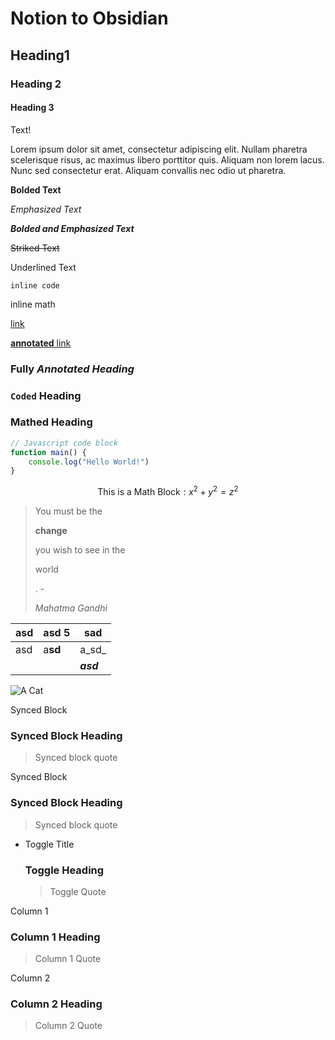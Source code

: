 # Notion to Obsidian

## Heading1

### Heading 2

#### Heading 3

Text!

Lorem ipsum dolor sit amet, consectetur adipiscing elit. Nullam pharetra scelerisque risus, ac maximus libero porttitor quis. Aliquam non lorem lacus. Nunc sed consectetur erat. Aliquam convallis nec odio ut pharetra.

**Bolded Text**

_Emphasized Text_

_**Bolded and Emphasized Text**_

~~Striked Text~~

Underlined Text

`inline code`

$\text{inline math}$

[link](https://juliangcalderon-apuntes.pages.dev/)

[**annotated**](https://juliangcalderon-apuntes.pages.dev/)[ link](https://juliangcalderon-apuntes.pages.dev/)

### **Fully** _Annotated_ _**Heading**_

### `Coded` Heading

### $\text{Mathed}$ Heading

```javascript
// Javascript code block
function main() {
	console.log("Hello World!")
}
```

$$
\text{This is a Math Block}: x^2 + y^2 = z^2
$$

> You must be the 
>
> **change**
>
>  you wish to see in the 
>
> $\text{world}$
>
> . -
>
> _Mahatma Gandhi_

| asd | asd $5$ | sad       |
| --- | ------- | --------- |
| asd | a**sd** | a_sd_     |
|     |         | _**asd**_ |

![A Cat](https://prod-files-secure.s3.us-west-2.amazonaws.com/d4d5bb19-88f8-434c-a8f6-02428c700a6d/ee27f78e-97c8-4d58-940e-83c9d880952a/Untitled.png?X-Amz-Algorithm=AWS4-HMAC-SHA256\&X-Amz-Content-Sha256=UNSIGNED-PAYLOAD\&X-Amz-Credential=AKIAT73L2G45HZZMZUHI%2F20240121%2Fus-west-2%2Fs3%2Faws4_request\&X-Amz-Date=20240121T023011Z\&X-Amz-Expires=3600\&X-Amz-Signature=1a01c8291724c6a354aac72f3dd37cb84b474bcb2ec467530dbd8d8320b4594c\&X-Amz-SignedHeaders=host\&x-id=GetObject "A Cat")

[](https://prod-files-secure.s3.us-west-2.amazonaws.com/d4d5bb19-88f8-434c-a8f6-02428c700a6d/82194ccd-4dc1-420f-9b1f-f84d1d00d43c/CV_Julian_Gonzalez_Calderon_%28es%29.pdf?X-Amz-Algorithm=AWS4-HMAC-SHA256\&X-Amz-Content-Sha256=UNSIGNED-PAYLOAD\&X-Amz-Credential=AKIAT73L2G45HZZMZUHI%2F20240121%2Fus-west-2%2Fs3%2Faws4_request\&X-Amz-Date=20240121T023011Z\&X-Amz-Expires=3600\&X-Amz-Signature=0f8f9ddb7d79543c7ae6b185cdf8fcce8ac91674f2a52f85816c168d46328825\&X-Amz-SignedHeaders=host\&x-id=GetObject)

[](https://prod-files-secure.s3.us-west-2.amazonaws.com/d4d5bb19-88f8-434c-a8f6-02428c700a6d/a01d8ee3-62ec-434f-b791-1fdfabd5af8c/CV_Julian_Gonzalez_Calderon_%28es%29.pdf?X-Amz-Algorithm=AWS4-HMAC-SHA256\&X-Amz-Content-Sha256=UNSIGNED-PAYLOAD\&X-Amz-Credential=AKIAT73L2G45HZZMZUHI%2F20240121%2Fus-west-2%2Fs3%2Faws4_request\&X-Amz-Date=20240121T023011Z\&X-Amz-Expires=3600\&X-Amz-Signature=18d7747628f56af8c57e9d12bd84c6b33db73ce630b9ae6ad6fb31e10e211b15\&X-Amz-SignedHeaders=host\&x-id=GetObject)

[](https://www.youtube.com/watch?v=KWB-gDVuy_I "caasasa")

[](https://www.google.com/maps/embed?pb=!1m18!1m12!1m3!1d26279.339187290054!2d-58.39730542894285!3d-34.58095657050414!2m3!1f0!2f0!3f0!3m2!1i1024!2i768!4f13.1!3m3!1m2!1s0x95bcb58308725845%3A0x6c1301b2924b8a91!2sPlaza%20Italia!5e0!3m2!1ses-419!2sar!4v1705765383955!5m2!1ses-419!2sar "captiooooooooon")

[](http://www.google.com)

Synced Block

### Synced Block Heading

> Synced block quote

Synced Block

### Synced Block Heading

> Synced block quote

* Toggle Title

  ### Toggle Heading

  > Toggle Quote

Column 1

### Column 1 Heading

> Column 1 Quote

Column 2

### Column 2 Heading

> Column 2 Quote


